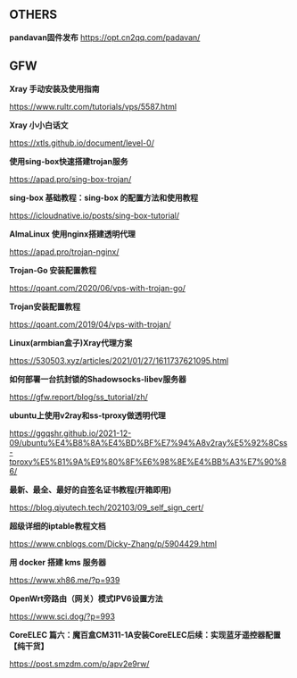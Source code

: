 ## OTHERS

**pandavan固件发布**
https://opt.cn2qq.com/padavan/
## GFW
**Xray 手动安装及使用指南** 

https://www.rultr.com/tutorials/vps/5587.html

**Xray 小小白话文**

https://xtls.github.io/document/level-0/

**使用sing-box快速搭建trojan服务**

https://apad.pro/sing-box-trojan/

**sing-box 基础教程：sing-box 的配置方法和使用教程**

https://icloudnative.io/posts/sing-box-tutorial/


**AlmaLinux 使用nginx搭建透明代理**

https://apad.pro/trojan-nginx/

**Trojan-Go 安装配置教程**

https://qoant.com/2020/06/vps-with-trojan-go/

**Trojan安装配置教程**

https://qoant.com/2019/04/vps-with-trojan/

**Linux(armbian盒子)Xray代理方案**

https://530503.xyz/articles/2021/01/27/1611737621095.html

**如何部署一台抗封锁的Shadowsocks-libev服务器**

https://gfw.report/blog/ss_tutorial/zh/

**ubuntu上使用v2ray和ss-tproxy做透明代理**

https://ggqshr.github.io/2021-12-09/ubuntu%E4%B8%8A%E4%BD%BF%E7%94%A8v2ray%E5%92%8Css-tproxy%E5%81%9A%E9%80%8F%E6%98%8E%E4%BB%A3%E7%90%86/

**最新、最全、最好的自签名证书教程(开箱即用)**

https://blog.qiyutech.tech/202103/09_self_sign_cert/

**超级详细的iptable教程文档**

https://www.cnblogs.com/Dicky-Zhang/p/5904429.html

**用 docker 搭建 kms 服务器**

https://www.xh86.me/?p=939

**OpenWrt旁路由（网关）模式IPV6设置方法**

https://www.sci.dog/?p=993

**CoreELEC 篇六：魔百盒CM311-1A安装CoreELEC后续：实现蓝牙遥控器配置【纯干货】**

https://post.smzdm.com/p/apv2e9rw/
